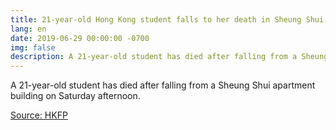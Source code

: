```yaml
---
title: 21-year-old Hong Kong student falls to her death in Sheung Shui, leaving message opposing extradition law
lang: en
date: 2019-06-29 00:00:00 -0700
img: false
description: A 21-year-old student has died after falling from a Sheung Shui apartment building on Saturday afternoon. 
---
```


A 21-year-old student has died after falling from a Sheung Shui apartment building on Saturday afternoon. 

[Source: HKFP](https://www.hongkongfp.com/2019/06/29/21-year-old-hong-kong-student-falls-death-sheung-shui-leaving-message-opposing-extradition-law/)